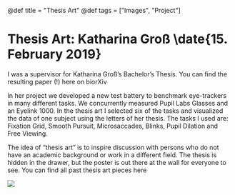 @def title = "Thesis Art"
@def tags = ["Images", "Project"]

# Thesis Art: Katharina Groß \date{15. February 2019}
I was a supervisor for Katharina Groß’s Bachelor’s Thesis. You can find the resulting paper (!) here on biorXiv


In her project we developed a new test battery to benchmark eye-trackers in many different tasks. We concurrently measured Pupil Labs Glasses and an Eyelink 1000. In the thesis art I selected six of the tasks and visualized the data of one subject using the letters of her thesis. The tasks I used are: Fixation Grid, Smooth Pursuit, Microsaccades, Blinks, Pupil Dilation and Free Viewing.

The idea of “thesis art” is to inspire discussion with persons who do not have an academic background or work in a different field. The thesis is hidden in the drawer, but the poster is out there at the wall for everyone to see. You can find all past thesis art pieces here

![](/assets/a2_katha.jpg)
